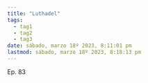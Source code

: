 ```yaml
---
title: "Luthadel"
tags:
  - tag1
  - tag2
  - tag3
date: sábado, marzo 18º 2023, 8:11:01 pm
lastmod: sábado, marzo 18º 2023, 8:18:13 pm
---
```


Ep. 83